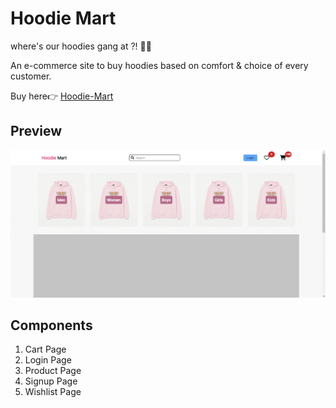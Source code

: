 # Hoodie Mart 
where's our hoodies gang at ?! 🧥👚

An e-commerce site to buy hoodies based on comfort & choice of every customer.

Buy here👉 [Hoodie-Mart](https://hoodie-mart.netlify.app/)

## Preview

![preview](./assets/preview.gif)

## Components
1. Cart Page
2. Login Page
3. Product Page
4. Signup Page
5. Wishlist Page

